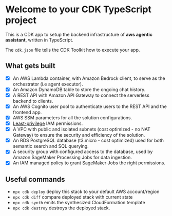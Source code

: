 
# Welcome to your CDK TypeScript project

This is a CDK app to setup the backend infrastructure of **aws agentic assistant**, written in TypeScript.

The `cdk.json` file tells the CDK Toolkit how to execute your app.

## What gets built

- [x] An AWS Lambda container, with Amazon Bedrock client, to serve as the orchestrator (i.e agent executor).
- [x] An Amazon DynamoDB table to store the ongoing chat history.
- [x] A REST API with Amazon API Gateway to connect the serverless backend to clients.
- [x] An AWS Cognito user pool to authenticate users to the REST API and the frontend app.
- [x] AWS SSM parameters for all the solution configurations.
- [x] [Least-privilege](https://docs.aws.amazon.com/IAM/latest/UserGuide/best-practices.html#grant-least-privilege) IAM permissions.
- [x] A VPC with public and isolated subnets (cost optimized - no NAT Gateway) to ensure the security and efficiency of the solution.
- [x] An RDS PostgreSQL database (t3.micro - cost optimized) used for both semantic search and SQL querying.
- [x] A security group with configured access to the database, used by Amazon SageMaker Processing Jobs for data ingestion.
- [x] An IAM managed policy to grant SageMaker Jobs the right permissions.

## Useful commands

* `npx cdk deploy`      deploy this stack to your default AWS account/region
* `npx cdk diff`        compare deployed stack with current state
* `npx cdk synth`       emits the synthesized CloudFormation template
* `npx cdk destroy`     destroys the deployed stack.

